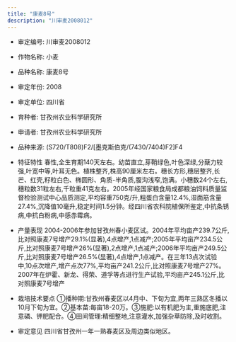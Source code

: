 ```yaml
---
title: "康麦8号"
description: "川审麦2008012"
---
```

* 审定编号:  川审麦2008012

*  作物名称:  小麦

*  品种名称:  康麦8号

*  审定年份:  2008

*  审定单位:  四川省

* 育种者:  甘孜州农业科学研究所

*  申请者:  甘孜州农业科学研究所

*  品种来源:  (S720/T808)F2/[墨克斯伯克/(7430/7404)F2]F4

*  特征特性
春性,全生育期140天左右。幼苗直立,芽鞘绿色,叶色深绿,分蘖力较强,叶宽中等,叶耳无色。植株整齐,株高90厘米左右。穗长方形,穗层整齐,长芒、红壳,籽粒白色、椭圆形、角质-半角质,腹沟浅窄,饱满。小穗数24个左右,穗粒数31粒左右,千粒重41克左右。2005年经国家粮食局成都粮油饲料质量监督检验测试中心品质测定,平均容重750克/升,粗蛋白含量12.4%,湿面筋含量27.4%,沉降值10毫升,稳定时间1.5分钟。经四川省农科院植保所鉴定,中抗条锈病,中抗白粉病,中感赤霉病。

*  产量表现
2004-2006年参加甘孜州春小麦区试。2004年平均亩产239.7公斤,比对照康麦7号增产29.1%(显著),4点增产,1点减产;2005年平均亩产234.5公斤,比对照康麦7号增产26%(显著),2点增产,1点减产;2006年平均亩产249.5公斤,比对照康麦7号增产26.5%(显著),4点增产,1点减产。在三年13点次试验中,10点次增产,增产点次77%,平均亩产241.2公斤,比对照康麦7号增产27%。2007年在炉霍、新龙、得荣、道孚等点进行生产试验,平均亩产245.1公斤,比对照康麦7号增产

*  栽培技术要点
①播种期:甘孜州春麦区以4月中、下旬为宜,两年三熟区冬播以10月下旬为宜。②基本苗:每亩18-20万。③施肥:以有机肥为主,重施底肥,注意磷、钾肥配合。④田间管理:精细整地,注意灌水,加强杂草防除,及时收割。

*  审定意见
四川省甘孜州一年一熟春麦区及周边类似地区。
